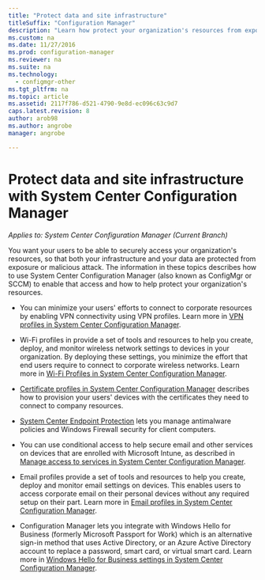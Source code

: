 ```yaml
---
title: "Protect data and site infrastructure"
titleSuffix: "Configuration Manager"
description: "Learn how protect your organization's resources from exposure or malicious attack with System Center Configuration Manager."
ms.custom: na
ms.date: 11/27/2016
ms.prod: configuration-manager
ms.reviewer: na
ms.suite: na
ms.technology:
  - configmgr-other
ms.tgt_pltfrm: na
ms.topic: article
ms.assetid: 2117f786-d521-4790-9e8d-ec096c63c9d7
caps.latest.revision: 8
author: arob98ms.author: angrobemanager: angrobe

---
```

# Protect data and site infrastructure with System Center Configuration Manager*Applies to: System Center Configuration Manager (Current Branch)*

You want your users to be able to securely access your organization's resources, so that both your infrastructure and your data are protected from exposure or malicious attack. The information in these topics describes how to use System Center Configuration Manager (also known as ConfigMgr or SCCM) to enable that access and how to help protect your organization's resources.  

-   You can minimize your users' efforts to connect to corporate resources by enabling VPN connectivity using VPN profiles. Learn more in [VPN profiles in System Center Configuration Manager](../deploy-use/vpn-profiles.md).  

-   Wi-Fi profiles in provide a set of tools and resources to help you create, deploy, and monitor wireless network settings to devices in your organization. By deploying these settings, you minimize the effort that end users require to connect to corporate wireless networks. Learn more in [Wi-Fi Profiles in System Center Configuration Manager](/sccm/protect/deploy-use/create-wifi-profiles).  

-   [Certificate profiles in System Center Configuration Manager](../deploy-use/introduction-to-certificate-profiles.md) describes how to provision your users' devices with the certificates they need to connect to company resources.  

-   [System Center Endpoint Protection](../deploy-use/endpoint-protection.md) lets you  manage antimalware policies and Windows Firewall security for client computers.  

-   You can use conditional access to help secure email and other services on devices that are enrolled with Microsoft Intune, as described in [Manage access to services in System Center Configuration Manager](../deploy-use/manage-access-to-services.md).  

-   Email profiles provide a set of tools and resources to help you create, deploy and monitor email settings on devices. This enables users to access corporate email on their personal devices without any required setup on their part. Learn more in [Email profiles in System Center Configuration Manager](../deploy-use/introduction-to-email-profiles.md).  

-   Configuration Manager lets you integrate with Windows Hello for Business (formerly Microsoft Passport for Work) which is an alternative sign-in method that uses Active Directory, or an Azure Active Directory account to replace a password, smart card, or virtual smart card. Learn more in [Windows Hello for Business settings in System Center Configuration Manager](../deploy-use/windows-hello-for-business-settings.md).  
